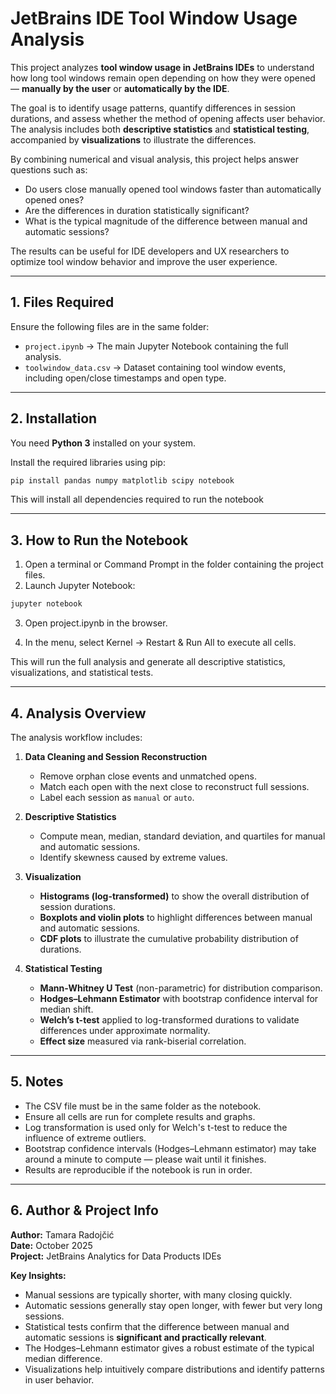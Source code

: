 # JetBrains IDE Tool Window Usage Analysis

This project analyzes **tool window usage in JetBrains IDEs** to understand how long tool windows remain open depending on how they were opened — **manually by the user** or **automatically by the IDE**.  

The goal is to identify usage patterns, quantify differences in session durations, and assess whether the method of opening affects user behavior. The analysis includes both **descriptive statistics** and **statistical testing**, accompanied by **visualizations** to illustrate the differences.

By combining numerical and visual analysis, this project helps answer questions such as:  
- Do users close manually opened tool windows faster than automatically opened ones?  
- Are the differences in duration statistically significant?  
- What is the typical magnitude of the difference between manual and automatic sessions?  

The results can be useful for IDE developers and UX researchers to optimize tool window behavior and improve the user experience.

---

## 1. Files Required

Ensure the following files are in the same folder:

- `project.ipynb` → The main Jupyter Notebook containing the full analysis.  
- `toolwindow_data.csv` → Dataset containing tool window events, including open/close timestamps and open type.

---

## 2. Installation

You need **Python 3** installed on your system.  

Install the required libraries using pip:

```bash
pip install pandas numpy matplotlib scipy notebook
```
This will install all dependencies required to run the notebook

---

## 3. How to Run the Notebook

1. Open a terminal or Command Prompt in the folder containing the project files.  
2. Launch Jupyter Notebook:

```bash
jupyter notebook
```

3. Open project.ipynb in the browser.

4. In the menu, select Kernel → Restart & Run All to execute all cells.

This will run the full analysis and generate all descriptive statistics, visualizations, and statistical tests.

---

## 4. Analysis Overview

The analysis workflow includes:

1. **Data Cleaning and Session Reconstruction**  
   - Remove orphan close events and unmatched opens.  
   - Match each open with the next close to reconstruct full sessions.  
   - Label each session as `manual` or `auto`.

2. **Descriptive Statistics**  
   - Compute mean, median, standard deviation, and quartiles for manual and automatic sessions.  
   - Identify skewness caused by extreme values.

3. **Visualization**  
   - **Histograms (log-transformed)** to show the overall distribution of session durations.  
   - **Boxplots and violin plots** to highlight differences between manual and automatic sessions.  
   - **CDF plots** to illustrate the cumulative probability distribution of durations.

4. **Statistical Testing**  
   - **Mann-Whitney U Test** (non-parametric) for distribution comparison.  
   - **Hodges–Lehmann Estimator** with bootstrap confidence interval for median shift.  
   - **Welch’s t-test** applied to log-transformed durations to validate differences under approximate normality.  
   - **Effect size** measured via rank-biserial correlation.

---

## 5. Notes

- The CSV file must be in the same folder as the notebook.  
- Ensure all cells are run for complete results and graphs.  
- Log transformation is used only for Welch's t-test to reduce the influence of extreme outliers.  
- Bootstrap confidence intervals (Hodges–Lehmann estimator) may take around a minute to compute — please wait until it finishes.
- Results are reproducible if the notebook is run in order.

---

## 6. Author & Project Info

**Author:** Tamara Radojčić  
**Date:** October 2025  
**Project:** JetBrains Analytics for Data Products IDEs  

**Key Insights:**

- Manual sessions are typically shorter, with many closing quickly.  
- Automatic sessions generally stay open longer, with fewer but very long sessions.  
- Statistical tests confirm that the difference between manual and automatic sessions is **significant and practically relevant**.  
- The Hodges–Lehmann estimator gives a robust estimate of the typical median difference.  
- Visualizations help intuitively compare distributions and identify patterns in user behavior.

